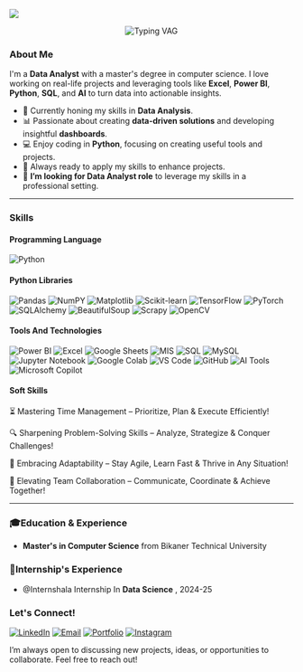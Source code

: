 ![](https://komarev.com/ghpvc/?username=Surendra089&label=Profile%20Views&color=0e75b6&style=flat)

<div align="center">
  <img src="https://readme-typing-svg.demolab.com?font=Fira+Code&weight=500&size=24&duration=3000&pause=1000&center=true&vCenter=true&width=500&lines=Hi👋,+I'm+Surendra Kumawat" alt="Typing VAG">
</div>

### About Me

I'm a **Data Analyst** with a master's degree in computer science. I love working on real-life projects and leveraging tools like **Excel**, **Power BI**, **Python**, **SQL**, and **AI** to turn data into actionable insights.

- 🌱 Currently honing my skills in **Data Analysis**.
- 📊 Passionate about creating **data-driven solutions** and developing insightful **dashboards**.
- 💻 Enjoy coding in **Python**, focusing on creating useful tools and projects.
- 🎨 Always ready to apply my skills to enhance projects.
- 🎯 **I’m looking for Data Analyst role** to leverage my skills in a professional setting.

---

### Skills

#### Programming Language
![Python](https://img.shields.io/badge/-Python-3776AB?style=flat&logo=python&logoColor=white) 

#### Python Libraries
![Pandas](https://img.shields.io/badge/-Pandas-150458?style=flat&logo=pandas&logoColor=white) 
![NumPY](https://img.shields.io/badge/-Numpy-013243?style=flat&logo=numpy&logoColor=white) 
![Matplotlib](https://img.shields.io/badge/-Matplotlib-11557C?style=flat&logo=matplotlib&logoColor=white) 
![Scikit-learn](https://img.shields.io/badge/-Scikit--learn-F7931E?style=flat&logo=scikit-learn&logoColor=white)
![TensorFlow](https://img.shields.io/badge/-TensorFlow-FF6F00?style=flat&logo=tensorflow&logoColor=white)
![PyTorch](https://img.shields.io/badge/-PyTorch-EE4C2C?style=flat&logo=pytorch&logoColor=white)
![SQLAlchemy](https://img.shields.io/badge/-SQLAlchemy-D71F00?style=flat&logo=sqlite&logoColor=white)
![BeautifulSoup](https://img.shields.io/badge/-BeautifulSoup-8B0000?style=flat&logo=python&logoColor=white)
![Scrapy](https://img.shields.io/badge/-Scrapy-88CC44?style=flat&logo=scrapy&logoColor=white)
![OpenCV](https://img.shields.io/badge/-OpenCV-5C3EE8?style=flat&logo=opencv&logoColor=white)


#### Tools And Technologies
![Power BI](https://img.shields.io/badge/-Power%20BI-F2C811?style=flat&logo=powerbi&logoColor=white)
![Excel](https://img.shields.io/badge/-Excel-217346?style=flat&logo=microsoft-excel&logoColor=white)
![Google Sheets](https://img.shields.io/badge/-Google%20Sheets-34A853?style=flat&logo=googlesheets)
![MIS](https://img.shields.io/badge/-MIS-217346?style=flat&logo=microsoft-excel)
![SQL](https://img.shields.io/badge/-SQL%20Server-CC2927?style=flat&logo=microsoft-sql-server&logoColor=white)
![MySQL](https://img.shields.io/badge/-MySQL-4479A1?style=flat&logo=mysql)
![Jupyter Notebook](https://img.shields.io/badge/-Jupyter%20Notebook-F37626?style=flat&logo=jupyter)
![Google Colab](https://img.shields.io/badge/-Google%20Colab-F9AB00?style=flat&logo=googlecolab)
![VS Code](https://img.shields.io/badge/-VS%20Code-007ACC?style=flat&logo=visualstudiocode)
![GitHub](https://img.shields.io/badge/-GitHub-181717?style=flat&logo=github)
![AI Tools](https://img.shields.io/badge/-ChatGPT-00B37E?style=flat&logo=openai&logoColor=white)
![Microsoft Copilot](https://img.shields.io/badge/-Microsoft%20Copilot-2B2B2B?style=flat&logo=microsoft&logoColor=white)

#### Soft Skills
⏳ Mastering Time Management – Prioritize, Plan & Execute Efficiently!

🔍 Sharpening Problem-Solving Skills – Analyze, Strategize & Conquer Challenges!

🔄 Embracing Adaptability – Stay Agile, Learn Fast & Thrive in Any Situation!

🤝 Elevating Team Collaboration – Communicate, Coordinate & Achieve Together!

---
### 🎓Education & Experience

-  **Master's in Computer Science** from Bikaner Technical University
  
### 🏅Internship's Experience
 
- @Internshala Internship In  **Data Science** , 2024-25
 
### Let's Connect!

[![LinkedIn](https://img.shields.io/badge/-LinkedIn-0077B5?style=flat&logo=linkedin&logoColor=white)](https://www.linkedin.com/in/surendra089/) 
[![Email](https://img.shields.io/badge/-Email-D14836?style=flat&logo=gmail&logoColor=white)](mailto:Surendrakumawatnwh@gmail.com) 
[![Portfolio](https://img.shields.io/badge/-Portfolio-FF5722?style=flat&logo=firefox&logoColor=white)](https://github.com/Surendra089)
[![Instagram](https://img.shields.io/badge/Instagram-%23E4405F.svg?logo=Instagram&logoColor=white)](https://instagram.com/surendra089)

I’m always open to discussing new projects, ideas, or opportunities to collaborate. Feel free to reach out! 
